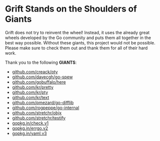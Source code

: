 # Grift Stands on the Shoulders of Giants

Grift does not try to reinvent the wheel! Instead, it uses the already great wheels developed by the Go community and puts them all together in the best way possible. Without these giants, this project would not be possible. Please make sure to check them out and thank them for all of their hard work.

Thank you to the following **GIANTS**:

* [github.com/creack/pty](https://godoc.org/github.com/creack/pty)
* [github.com/davecgh/go-spew](https://godoc.org/github.com/davecgh/go-spew)
* [github.com/gobuffalo/here](https://godoc.org/github.com/gobuffalo/here)
* [github.com/kr/pretty](https://godoc.org/github.com/kr/pretty)
* [github.com/kr/pty](https://godoc.org/github.com/kr/pty)
* [github.com/kr/text](https://godoc.org/github.com/kr/text)
* [github.com/pmezard/go-difflib](https://godoc.org/github.com/pmezard/go-difflib)
* [github.com/rogpeppe/go-internal](https://godoc.org/github.com/rogpeppe/go-internal)
* [github.com/stretchr/objx](https://godoc.org/github.com/stretchr/objx)
* [github.com/stretchr/testify](https://godoc.org/github.com/stretchr/testify)
* [gopkg.in/check.v1](https://godoc.org/gopkg.in/check.v1)
* [gopkg.in/errgo.v2](https://godoc.org/gopkg.in/errgo.v2)
* [gopkg.in/yaml.v3](https://godoc.org/gopkg.in/yaml.v3)
